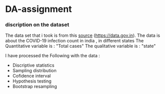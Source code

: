 # DA-assignment

### discription on the dataset 
  The data set that i took is from this [source](https://www.example.com) (https://data.gov.in).
  The data is about the COVID-19 infection count in india , in different states 
  The Quantitative variable is : "Total cases"
  The qualitative variable is : "state"
  
  I have processed the Following with the data :
   * Discriptive statistics
   * Sampling distribution 
   * Cofidence interval 
   * Hypothesis testing 
   * Bootstrap resampling 
 
